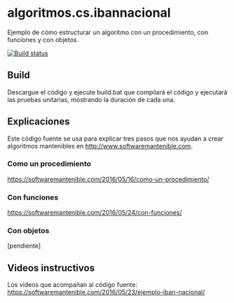 # algoritmos.cs.ibannacional
Ejemplo de cómo estructurar un algoritmo con un procedimiento, con funciones y con objetos.

[![Build status](https://ci.appveyor.com/api/projects/status/x2tx3jfgixwqts7h?svg=true)](https://ci.appveyor.com/project/oscarcenteno/algoritmos-cs-ibannacional)

## Build
Descargue el código y ejecute build.bat que compilará el código y ejecutará las pruebas unitarias, mostrando la duración de cada una.

## Explicaciones
Este código fuente se usa para explicar tres pasos que nos ayudan a crear algoritmos mantenibles en http://www.softwaremantenible.com.

### Como un procedimiento
https://softwaremantenible.com/2016/05/16/como-un-procedimiento/

### Con funciones
https://softwaremantenible.com/2016/05/24/con-funciones/

### Con objetos
[pendiente]

## Videos instructivos
Los videos que acompañan al código fuente: https://softwaremantenible.com/2016/05/23/ejemplo-iban-nacional/
